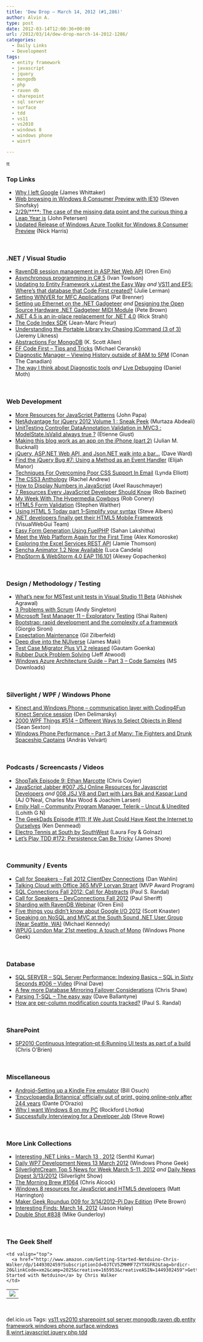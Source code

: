 ```yaml
---
title: 'Dew Drop – March 14, 2012 (#1,286)'
author: Alvin A.
type: post
date: 2012-03-14T12:00:36+00:00
url: /2012/03/14/dew-drop-march-14-2012-1286/
categories:
  - Daily Links
  - Development
tags:
  - entity framework
  - javascript
  - jquery
  - mongodb
  - php
  - raven db
  - sharepoint
  - sql server
  - surface
  - tdd
  - vs11
  - vs2010
  - windows 8
  - windows phone
  - winrt

---
```

π

### <a name="top"></a>Top Links

  * <a href="http://blogs.msdn.com/b/jw_on_tech/archive/2012/03/13/why-i-left-google.aspx" target="_blank">Why I left Google</a> (James Whittaker)
  * [Web browsing in Windows 8 Consumer Preview with IE10][1] (Steven Sinofsky)
  * [2/29/\****: The case of the missing data point and the curious thing a Leap Year is][2] (John Petersen)
  * [Updated Release of Windows Azure Toolkit for Windows 8 Consumer Preview][3] (Nick Harris)

&#160;

### <a name="dotnet"></a>.NET / Visual Studio

  * [RavenDB session management in ASP.Net Web API][4] (Oren Eini)
  * [Asynchronous programming in C# 5][5] (Ivan Towlson)
  * [Updating to Entity Framework v.Latest the Easy Way][6] _and_ [VS11 and EF5: Where’s that database that Code First created?][7] (Julie Lerman)
  * [Setting WINVER for MFC Applications][8] (Pat Brenner)
  * [Setting up Ethernet on the .NET Gadgeteer][9] _and_ [Designing the Open Source Hardware .NET Gadgeteer MIDI Module][10] (Pete Brown)
  * [.NET 4.5 is an in-place replacement for .NET 4.0][11] (Rick Strahl)
  * [The Code Index SDK][12] (Jean-Marc Prieur)
  * [Understanding the Portable Library by Chasing ICommand (3 of 3)][13] (Jeremy Likness)
  * [Abstractions For MongoDB][14] (K. Scott Allen)
  * [EF Code First &#8211; Tips and Tricks][15] (Michael Ceranski)
  * [Diagnostic Manager &#8211; Viewing History outside of 8AM to 5PM][16] (Conan The Canadian)
  * [The way I think about Diagnostic tools][17] _and_ [Live Debugging][18] (Daniel Moth)

&#160;

### <a name="web"></a>Web Development

  * [More Resources for JavaScript Patterns][19] (John Papa)
  * [NetAdvantage for jQuery 2012 Volume 1 : Sneak Peek][20] (Murtaza Abdeali)
  * [UnitTesting Controller DataAnnotation Validation in MVC3 : ModelState.IsValid always true ?][21] (Etienne Giust)
  * [Making this blog work as an app on the iPhone (part 2)][22] (Julian M. Bucknall)
  * [jQuery, ASP.NET Web API, and Json.NET walk into a bar…][23] (Dave Ward)
  * [Find the jQuery Bug #7: Using a Method as an Event Handler][24] (Elijah Manor)
  * [Techniques For Overcoming Poor CSS Support In Email][25] (Lynda Elliott)
  * [The CSS3 Anthology][26] (Rachel Andrew)
  * [How to Display Numbers in JavaScript][27] (Axel Rauschmayer)
  * [7 Resources Every JavaScript Developer Should Know][28] (Rob Bazinet)
  * [My Week With The Hypermedia Cowboys][29] (Rob Conery)
  * [HTML5 Form Validation][30] (Stephen Walther)
  * [Using HTML 5 Today part 1–Simplify your syntax][31] (Steve Albers)
  * [.NET developers finally get their HTML5 Mobile Framework][32] (VisualWebGui Team)
  * [Easy Form Generation Using FuelPHP][33] (Sahan Lakshitha)
  * [Meet the Web Platform Again for the First Time][34] (Alex Komoroske)
  * [Exploring the Excel Services REST API][35] (Jamie Thomson)
  * [Sencha Animator 1.2 Now Available][36] (Luca Candela)
  * [PhpStorm & WebStorm 4.0 EAP 116.101][37] (Alexey Gopachenko)

&#160;

### <a name="design"></a>Design / Methodology / Testing

  * [What’s new for MSTest unit tests in Visual Studio 11 Beta][38] (Abhishek Agrawal)
  * [3 Problems with Scrum][39] (Andy Singleton)
  * [Microsoft Test Manager 11 – Exploratory Testing][40] (Shai Raiten)
  * [Bootstrap: rapid development and the complexity of a framework][41] (Giorgio Sironi)
  * [Expectation Maintenance][42] (Gil Zilberfeld)
  * [Deep dive into the NUIverse][43] (James Maki)
  * [Test Case Migrator Plus V1.2 released][44] (Gautam Goenka)
  * [Rubber Duck Problem Solving][45] (Jeff Atwood)
  * [Windows Azure Architecture Guide – Part 3 – Code Samples][46] (MS Downloads)

&#160;

### <a name="silverlight"></a>Silverlight / WPF / Windows Phone

  * [Kinect and Windows Phone &#8211; communication layer with Coding4Fun Kinect Service session][47] (Den Delimarsky)
  * <a href="http://wpf.2000things.com/2012/03/14/514-different-ways-to-select-objects-in-blend" target="_blank">2000 WPF Things #514 – Different Ways to Select Objects in Blend</a> (Sean Sexton)
  * [Windows Phone Performance – Part 3 of Many: Tie Fighters and Drunk Spaceship Captains][48] (András Velvárt)

&#160;

### <a name="podcasts"></a>Podcasts / Screencasts / Videos

  * [ShopTalk Episode 9: Ethan Marcotte][49] (Chris Coyier)
  * <a href="http://javascriptjabber.com/007-jsj-online-resources-for-javascript-developers/" target="_blank">JavaScript Jabber #007 JSJ Online Resources for Javascript Developers</a> _and_ <a href="http://javascriptjabber.com/008-jsj-v8-and-dart-with-lars-bak-and-kaspar-lund/" target="_blank">008 JSJ V8 and Dart with Lars Bak and Kaspar Lund</a> (AJ O’Neal, Charles Max Wood & Joachim Larsen)
  * [Emily Hall – Community Program Manager, Telerik – Uncut & Unedited][50] (Lohith G N)
  * [The GeekDads Episode #111: If We Just Could Have Kept the Internet to Ourselves][51] (Ken Denmead)
  * [Electro Tennis at South by SouthWest][52] (Laura Foy & Golnaz)
  * [Let&#8217;s Play TDD #172: Persistence Can Be Tricky][53] (James Shore)

&#160;

### <a name="events"></a>Community / Events

  * [Call for Speakers – Fall 2012 ClientDev Connections][54] (Dan Wahlin)
  * [Talking Cloud with Office 365 MVP Loryan Strant][55] (MVP Award Program)
  * [SQL Connections Fall 2012: Call for Abstracts][56] (Paul S. Randal)
  * [Call for Speakers &#8211; DevConnections Fall 2012][57] (Paul Sheriff)
  * [Sharding with RavenDB Webinar][58] (Oren Eini)
  * [Five things you didn’t know about Google I/O 2012][59] (Scott Knaster)
  * [Speaking on NoSQL and MVC at the South Sound .NET User Group (Near Seattle, WA)][60] (Michael Kennedy)
  * [WPUG London Mar 21st meeting: A touch of Mono][61] (Windows Phone Geek)

&#160;

### <a name="sql"></a>Database

  * [SQL SERVER – SQL Server Performance: Indexing Basics – SQL in Sixty Seconds #006 – Video][62] (Pinal Dave)
  * [A few more Database Mirroring Failover Considerations][63] (Chris Shaw)
  * [Parsing T-SQL – The easy way][64] (Dave Ballantyne)
  * [How are per-column modification counts tracked?][65] (Paul S. Randal)

&#160;

### <a name="sp"></a>SharePoint

  * [SP2010 Continuous Integration–pt 6:Running UI tests as part of a build][66] (Chris O&#8217;Brien)

&#160;

### <a name="misc"></a>Miscellaneous

  * [Android–Setting up a Kindle Fire emulator][67] (Bill Osuch)
  * [&#8216;Encyclopaedia Britannica&#8217; officially out of print, going online-only after 244 years][68] (Dante D&#8217;Orazio)
  * [Why I want Windows 8 on my PC][69] (Rockford Lhotka)
  * [Successfully Interviewing for a Developer Job][70] (Steve Rowe)

&#160;

### <a name="links"></a>More Link Collections

  * [Interesting .NET Links – March 13 , 2012][71] (Senthil Kumar)
  * [Daily WP7 Development News 13 March 2012][72] (Windows Phone Geek)
  * [SilverlightCream Top 5 News for Week March 5-11, 2012][73] _and_ [Daily News Digest 3/13/2012][74] (Silverlight Show)
  * [The Morning Brew #1064][75] (Chris Alcock)
  * <a href="http://blogs.msdn.com/b/matt-harrington/archive/2012/03/12/windows-8-resources-for-javascript-and-html5-developers.aspx" target="_blank">Windows 8 resources for JavaScript and HTML5 developers</a> (Matt Harrington)
  * <a href="http://feedproxy.google.com/~r/PeteBrown/~3/R0Mxi6X-bmI/maker-geek-roundup-009-for-3-14-2012%E2%80%93pi-day-edition" target="_blank">Maker Geek Roundup 009 for 3/14/2012–Pi Day Edition</a> (Pete Brown)
  * <a href="http://jasonhaley.com/blog/post.aspx?id=dd2b8670-04a0-4a86-a17b-b38591e32a97" target="_blank">Interesting Finds: March 14, 2012</a> (Jason Haley)
  * <a href="http://afreshcup.com/home/2012/3/14/double-shot-838.html" target="_blank">Double Shot #838</a> (Mike Gunderloy)

&#160;

### <a name="shelf"></a>The Geek Shelf

<table border="0" cellspacing="0" cellpadding="0">
  <tr>
    <td>
      <img data-recalc-dims="1" decoding="async" src="https://i0.wp.com/ecx.images-amazon.com/images/I/51v%252Baq%252BRL5L._SL160_.jpg?w=660" />
    </td>
    
    <td valign="top">
      <a href="http://www.amazon.com/Getting-Started-Netduino-Chris-Walker/dp/1449302459?SubscriptionId=0JTCV5ZMHMF7ZYTXGFR2&tag=brdicr-20&linkCode=xm2&camp=2025&creative=165953&creativeASIN=1449302459">Getting Started with Netduino</a> by Chris Walker
    </td>
  </tr>
</table>

&#160;

<div style="padding-bottom: 0px; margin: 0px; padding-left: 0px; padding-right: 0px; display: inline; float: none; padding-top: 0px" id="scid:0767317B-992E-4b12-91E0-4F059A8CECA8:77882508-3e9a-456b-801f-c3aa0cebe173" class="wlWriterEditableSmartContent">
  del.icio.us Tags: <a href="http://del.icio.us/popular/vs11" rel="tag">vs11</a>,<a href="http://del.icio.us/popular/vs2010" rel="tag">vs2010</a>,<a href="http://del.icio.us/popular/sharepoint" rel="tag">sharepoint</a>,<a href="http://del.icio.us/popular/sql+server" rel="tag">sql server</a>,<a href="http://del.icio.us/popular/mongodb" rel="tag">mongodb</a>,<a href="http://del.icio.us/popular/raven+db" rel="tag">raven db</a>,<a href="http://del.icio.us/popular/entity+framework" rel="tag">entity framework</a>,<a href="http://del.icio.us/popular/windows+phone" rel="tag">windows phone</a>,<a href="http://del.icio.us/popular/surface" rel="tag">surface</a>,<a href="http://del.icio.us/popular/windows+8" rel="tag">windows 8</a>,<a href="http://del.icio.us/popular/winrt" rel="tag">winrt</a>,<a href="http://del.icio.us/popular/javascript" rel="tag">javascript</a>,<a href="http://del.icio.us/popular/jquery" rel="tag">jquery</a>,<a href="http://del.icio.us/popular/php" rel="tag">php</a>,<a href="http://del.icio.us/popular/tdd" rel="tag">tdd</a>
</div>

 [1]: http://blogs.msdn.com/b/b8/archive/2012/03/13/web-browsing-in-windows-8-consumer-preview-with-ie10.aspx
 [2]: http://feedproxy.google.com/~r/CodeBetter/~3/-v8f955FDFs/
 [3]: http://blogs.msdn.com/b/windowsazure/archive/2012/03/13/updated-release-of-windows-azure-toolkit-for-windows-8-consumer-preview.aspx
 [4]: http://feedproxy.google.com/~r/AyendeRahien/~3/yVhig8nw1fM/ravendb-session-management-in-asp-net-web-api
 [5]: http://www.mindscapehq.com/blog/index.php/2012/03/13/asynchronous-programming-in-c-5/
 [6]: http://thedatafarm.com/blog/data-access/updating-to-entity-framework-v-latest-the-easy-way/
 [7]: http://thedatafarm.com/blog/data-access/vs11-and-ef5-where-rsquo-s-that-database-that-code-first-created/
 [8]: http://blogs.msdn.com/b/vcblog/archive/2012/03/13/10282397.aspx
 [9]: http://feedproxy.google.com/~r/PeteBrown/~3/GyMtnWz7GYw/setting-up-ethernet-on-the-net-gadgeteer
 [10]: http://feedproxy.google.com/~r/PeteBrown/~3/MvZLKNSWKtk/designing-the-open-source-hardware-net-gadgeteer-midi-module
 [11]: http://feedproxy.google.com/~r/RickStrahl/~3/VdA4vMjPK_Q/NET-45-is-an-inplace-replacement-for-NET-40
 [12]: http://blogs.msdn.com/b/visualstudioalm/archive/2012/03/13/the-code-index-sdk.aspx
 [13]: http://feedproxy.google.com/~r/CSharperImage/~3/aqzDmfqZujs/understanding-portable-library-by_14.html
 [14]: http://odetocode.com/Blogs/scott/archive/2012/03/13/abstractions-for-mongodb.aspx
 [15]: http://feedproxy.google.com/~r/codecapers/~3/mCkf_VR5Hi0/post.aspx
 [16]: http://blogs.lessthandot.com/index.php/DataMgmt/DBAdmin/MSSQLServerAdmin/diagnostic-manager
 [17]: http://feedproxy.google.com/~r/DanielMoth/~3/LISwjAYPKEU/The-Way-I-Think-About-Diagnostic-Tools.aspx
 [18]: http://feedproxy.google.com/~r/DanielMoth/~3/XOSATPDGIjU/Live-Debugging.aspx
 [19]: http://feedproxy.google.com/~r/JohnPapa/~3/0wXt8kLmaeg/more-resources-for-javascript-patterns
 [20]: http://blogs.infragistics.com/blogs/taz_abdeali/archive/2012/03/13/netadvantage-for-jquery-2012-volume-1-sneak-peek.aspx
 [21]: http://geekswithblogs.net/80n/archive/2012/03/13/unittesting-controller-dataannotation-validation-in-mvc3--modelstate.isvalid-always-true.aspx
 [22]: http://blog.boyet.com/blog/blog/making-this-blog-work-as-an-app-on-the-iphone-part-2/
 [23]: http://feedproxy.google.com/~r/Encosia/~3/dOINYqTBwFc/
 [24]: http://www.elijahmanor.com/2012/03/find-jquery-bug-7-using-method-as-event.html
 [25]: http://coding.smashingmagazine.com/2012/03/13/techniques-overcome-poor-css-support-email/
 [26]: http://www.rachelandrew.co.uk/archives/2012/03/13/the-css3-anthology/
 [27]: http://feeds.dzone.com/~r/zones/css/~3/sxImlip7oSg/displaying-numbers-javascript
 [28]: http://feedproxy.google.com/~r/AccidentalTechnologist/~3/jKtWb8WCDmY/
 [29]: http://feedproxy.google.com/~r/wekeroad/EeKc/~3/RFqy9eV7HsA/
 [30]: http://feedproxy.google.com/~r/StephenWalther/~3/8RPvFaqnsmg/html5-form-validation.aspx
 [31]: http://geekswithblogs.net/Albers/archive/2012/03/13/using-html-5-today-part-1ndashsimplify-your-syntax.aspx
 [32]: http://geekswithblogs.net/Webgui/archive/2012/03/13/.net-developers-finally-get-their-html5-mobile-framework.aspx
 [33]: http://feedproxy.google.com/~r/nettuts/~3/l4GkSL9DPEM/
 [34]: http://blog.chromium.org/2012/03/meet-web-platform-again-for-first-time.html
 [35]: http://feedproxy.google.com/~r/jamiet/~3/n2WPS8dCa3U/exploring-the-excel-services-rest-api.aspx
 [36]: http://feedproxy.google.com/~r/extblog/~3/ZlqkjqWD4tM/
 [37]: http://feedproxy.google.com/~r/jetbrains_webIde/~3/Znc1D0omCv0/
 [38]: http://blogs.msdn.com/b/visualstudioalm/archive/2012/03/13/what-s-new-for-mstest-unit-tests-in-visual-studio-11-beta.aspx
 [39]: http://blog.assembla.com/assemblablog/tabid/12618/bid/79430/3-Problems-with-Scrum.aspx
 [40]: http://feedproxy.google.com/~r/ShaiRaiten/~3/yRa-zbjRp9g/microsoft-test-manager-11-exploratory-testing.aspx
 [41]: http://feeds.dzone.com/~r/zones/agile/~3/PCiefJYzOvs/bootstrap-rapid-development
 [42]: http://feedproxy.google.com/~r/gilzilberfeld/~3/Xm6pnoyEI04/expectation-maintenance.html
 [43]: http://blogs.msdn.com/b/surface/archive/2012/03/13/nuiverse.aspx
 [44]: http://blogs.msdn.com/b/visualstudioalm/archive/2012/03/13/test-case-migrator-plus-v1-2-released.aspx
 [45]: http://www.codinghorror.com/blog/2012/03/rubber-duck-problem-solving.html
 [46]: http://www.microsoft.com/download/en/details.aspx?id=29192&WT.mc_id=rss_alldownloads_all
 [47]: http://dennisdel.com/blog/kinect-wp-training
 [48]: http://dotneteers.net/blogs/vbandi/archive/2012/03/14/windows-phone-performance-part-3-of-many-tie-fighters-and-drunk-spaceship-captains.aspx
 [49]: http://shoptalkshow.com/episodes/009-with-ethan-marcotte/
 [50]: http://feedproxy.google.com/~r/KashyapasnetRumbles/~3/1xj6v2MIEdo/
 [51]: http://feeds.wired.com/~r/wiredgeekdad/~3/kbETqxb2rdY/
 [52]: http://channel9.msdn.com/posts/Electro-Tennis-at-South-by-SouthWest
 [53]: http://jamesshore.com/Blog/Lets-Play/Episode-172.html
 [54]: http://weblogs.asp.net/dwahlin/archive/2012/03/13/call-for-speakers-fall-2012-clientdev-connections.aspx
 [55]: http://blogs.msdn.com/b/mvpawardprogram/archive/2012/03/13/talking-cloud-with-office-365-mvp-loryan-strant.aspx
 [56]: http://feedproxy.google.com/~r/PaulSRandal/~3/oH_5tq9D35o/post.aspx
 [57]: http://feedproxy.google.com/~r/PaulSheriffsOuterCircleBlog/~3/fPisVnURAI8/call-for-speakers-devconnections-fall-2012.aspx
 [58]: http://feedproxy.google.com/~r/AyendeRahien/~3/3ZolpJNf_P4/sharding-with-ravendb-webinar
 [59]: http://feedproxy.google.com/~r/GDBcode/~3/CdM4CpCHcrM/five-things-you-didnt-know-about-google.html
 [60]: http://blog.michaelckennedy.net/2012/03/13/speaking-on-nosql-and-mvc-at-the-south-sound-net-user-group-near-seattle-wa/
 [61]: http://feedproxy.google.com/~r/Windowsphonegeek/~3/ZRqTNoxnREo/WPUG-London-Mar-21st-meeting-A-touch-of-Mono
 [62]: http://blog.sqlauthority.com/2012/03/14/sql-server-sql-server-performance-indexing-basics-sql-in-sixty-seconds-006-video/
 [63]: http://feedproxy.google.com/~r/sqlserverpedia/~3/uMMW48-EMXQ/
 [64]: http://sqlblogcasts.com/blogs/sqlandthelike/archive/2012/03/13/parsing-t-sql-the-easy-way.aspx
 [65]: http://feedproxy.google.com/~r/PaulSRandal/~3/v532v6q1VIU/post.aspx
 [66]: http://feedproxy.google.com/~r/ChrisObrien/~3/FYsn23St-Dk/sp2010-continuous-integrationpt.html
 [67]: http://geekswithblogs.net/bosuch/archive/2012/03/13/androidndashsetting-up-a-kindle-fire-emulator.aspx
 [68]: http://www.theverge.com/2012/3/13/2869129/encyclopaedia-britannica-discontinued
 [69]: http://www.lhotka.net/weblog/WhyIWantWindows8OnMyPC.aspx
 [70]: http://blogs.msdn.com/b/steverowe/archive/2012/03/13/successfully-interviewing-for-a-developer-job.aspx
 [71]: http://techblog.ginktage.com/2012/03/interesting-net-links-march-13-2012/
 [72]: http://feedproxy.google.com/~r/Windowsphonegeek/~3/-GnMOPTF364/daily-wp7-development-news-13-march-2012
 [73]: http://feedproxy.google.com/~r/silverlightshow/~3/59ua2_Jccz0/SilverlightCream-Top-5-News-for-Week-March-5-11-2012.aspx
 [74]: http://feedproxy.google.com/~r/silverlightshow/~3/x-mRz1n07hI/Daily-News-Digest-3-13-2012.aspx
 [75]: http://feedproxy.google.com/~r/ReflectivePerspective/~3/Wb5AxkxeYiQ/